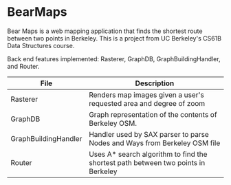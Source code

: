 # BearMaps
Bear Maps is a web mapping application that finds the shortest route between two points in Berkeley. This is a project from UC Berkeley's CS61B Data Structures course.

Back end features implemented: Rasterer, GraphDB, GraphBuildingHandler, and Router.

| File  | Description |
| ------------- | ------------- |
| Rasterer  | Renders map images given a user's requested area and degree of zoom  |
| GraphDB  | Graph representation of the contents of Berkeley OSM.  |
| GraphBuildingHandler  | Handler used by SAX parser to parse Nodes and Ways from Berkeley OSM file  |
| Router  | Uses A* search algorithm to find the shortest path between two points in Berkeley  |
